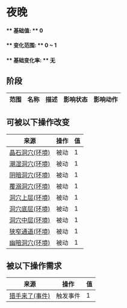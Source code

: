 # 夜晚  
#### ** 基础值: ** 0   
#### ** 变化范围: ** 0 ~ 1  
#### ** 基础变化率: ** 无   
## 阶段  
范围  |  名称  |  描述  |  影响状态  |  影响动作  
----  |  ----  |  ----  |  ----  |  ----  
## 可被以下操作改变  
来源  |  操作  |  值  
----  |  ----  |  ----  
[晶石洞穴(环境)](Env_CrystalChamber.md)  |  被动  |  1  
[潮湿洞穴(环境)](Env_DampChamber.md)  |  被动  |  1  
[阴暗洞穴(环境)](Env_DarkChamber.md)  |  被动  |  1  
[覆溺洞穴(环境)](Env_FloodedChamber.md)  |  被动  |  1  
[洞穴上层(环境)](Env_HighChamber.md)  |  被动  |  1  
[洞穴底层(环境)](Env_LowChamber.md)  |  被动  |  1  
[洞穴中层(环境)](Env_MidChamber.md)  |  被动  |  1  
[狭窄通道(环境)](Env_NarrowTunnel.md)  |  被动  |  1  
[幽暗洞穴(环境)](Env_CaveDark.md)  |  被动  |  1  
## 被以下操作需求  
来源  |  操作  |  值  
----  |  ----  |  ----  
[猎手来了(事件)](Event_HunterFight.md)  |  触发事件  |  1  


<script>document.title="夜晚 - 卡牌生存百科 Card Survival Wiki";</script>